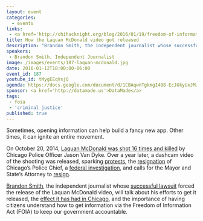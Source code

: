 ```yaml
---
layout: event
categories: 
  - events
links: 
 - <a href='http://chihacknight.org/blog/2016/01/19/freedom-of-information-and-laquan-mcdonald.html'>Freedom of Information and Laquan McDonald</a>, Chi Hack Night Blog
title: How the Laquan McDonald video got released
description: "Brandon Smith, the independent journalist whose successful lawsuit forced the release of the Laquan McDonald video, will talk about his efforts to get it released, the effect it has had in Chicago, and the importance of having citizens understand how to get information via the Freedom of Information Act (FOIA) to keep our government accountable."
speakers:
 - Brandon Smith, Independent Journalist
image: /images/events/187-laquan-mcdonald.jpg
date: 2016-01-12T18:00:00-06:00
event_id: 187
youtube_id: tMygEEqVsjQ
agenda: https://docs.google.com/document/d/1CBAqwnTgkmgI4B8-EcJGkyUxJMJfxNHQ_-NEmgps1tk/edit#
sponsor: <a href='http://datamade.us'>DataMade</a>
tags: 
 - foia
 - 'criminal justice'
published: true
---
```


Sometimes, opening information can help build a fancy new app. Other times, it can ignite an entire movement.

On October 20, 2014, [Laquan McDonald was shot 16 times and killed](https://en.wikipedia.org/wiki/Shooting_of_Laquan_McDonald) by Chicago Police Officer Jason Van Dyke. Over a year later, a dashcam video of the shooting was released, sparking [protests](http://www.huffingtonpost.com/entry/laquan-mcdonald-chicago-protest-magnificent-mile_56589596e4b08e945feb38af), the [resignation](http://www.theatlantic.com/national/archive/2015/12/garry-mccarthy-fired-chicago/418203/) of Chicago’s Police Chief, a [federal investigation](https://www.washingtonpost.com/news/post-nation/wp/2015/12/06/justice-department-will-launch-investigation-into-practices-of-chicago-police/), and calls for the Mayor and State’s Attorney to [resign](http://www.fox32chicago.com/news/local/58725538-story).

[Brandon Smith](https://twitter.com/muckrakery), the independent journalist whose [successful lawsuit](http://www.theguardian.com/commentisfree/2015/nov/25/i-filed-suit-for-the-laquan-mcdonald-police-video-release-its-mundanity-shocked-me) forced the release of the Laquan McDonald video, will talk about his efforts to get it released, the [effect it has had in Chicago](http://america.aljazeera.com/opinions/2015/12/real-police-reform-is-unlikely-in-chicago.html), and the importance of having citizens understand how to get information via the Freedom of Information Act (FOIA) to keep our government accountable.